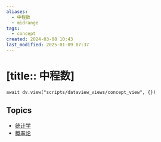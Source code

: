 ```yaml
---
aliases:
  - 中程数
  - midrange
tags:
  - concept
created: 2024-03-08 10:43
last_modified: 2025-01-09 07:37
---
```


# [title:: 中程数]

```dataviewjs
await dv.view("scripts/dataview_views/concept_view", {})
```

## Topics

- [统计学](_statistics_.md)
- [概率论](_probability_theory_.md)
